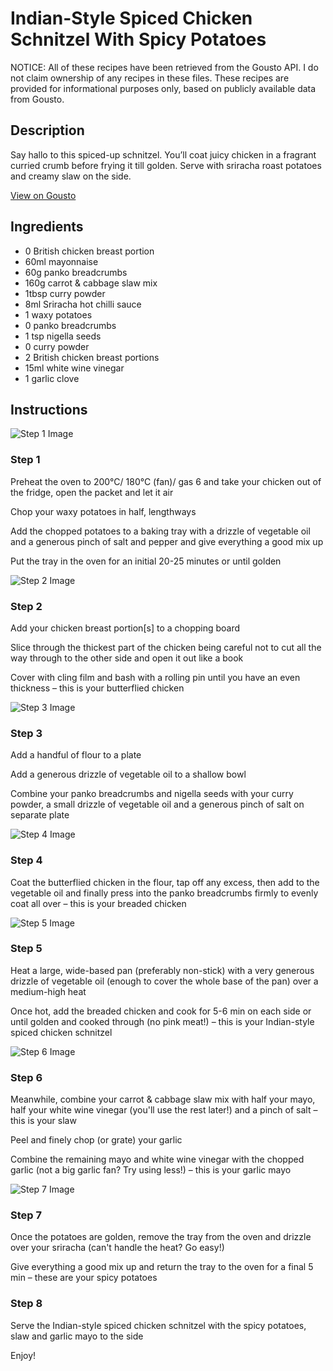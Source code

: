 # Indian-Style Spiced Chicken Schnitzel With Spicy Potatoes

NOTICE: All of these recipes have been retrieved from the Gousto API. I do not claim ownership of any recipes in these files. These recipes are provided for informational purposes only, based on publicly available data from Gousto.

## Description

Say hallo to this spiced-up schnitzel. You’ll coat juicy chicken in a fragrant curried crumb before frying it till golden. Serve with sriracha roast potatoes and creamy slaw on the side.

[View on Gousto](https://www.gousto.co.uk/recipes/cookbook/indian-style-spiced-chicken-schnitzel-with-spicy-potatoes-slaw)

## Ingredients

- 0 British chicken breast portion
- 60ml mayonnaise
- 60g panko breadcrumbs
- 160g carrot & cabbage slaw mix
- 1tbsp curry powder 
- 8ml Sriracha hot chilli sauce
- 1 waxy potatoes
- 0 panko breadcrumbs
- 1 tsp nigella seeds
- 0 curry powder
- 2 British chicken breast portions
- 15ml white wine vinegar
- 1 garlic clove

## Instructions

![Step 1 Image](https://production-media.gousto.co.uk/cms/recipe-step-image/step-1-1684228298661-x200.jpg)

### Step 1

Preheat the oven to 200°C/ 180°C (fan)/ gas 6 and take your chicken out of the fridge, open the packet and let it air

Chop your waxy potatoes in half, lengthways

Add the chopped potatoes to a baking tray with a drizzle of vegetable oil and a generous pinch of salt and pepper and give everything a good mix up

Put the tray in the oven for an initial 20-25 minutes or until golden

![Step 2 Image](https://production-media.gousto.co.uk/cms/recipe-step-image/step-2-1684228302742-x200.jpg)

### Step 2

Add your chicken breast portion[s] to a chopping board

Slice through the thickest part of the chicken being careful not to cut all the way through to the other side and open it out like a book

Cover with cling film and bash with a rolling pin until you have an even thickness – this is your butterflied chicken

![Step 3 Image](https://production-media.gousto.co.uk/cms/recipe-step-image/step-3-1684228306674-x200.jpg)

### Step 3

Add a handful of flour to a plate

Add a generous drizzle of vegetable oil to a shallow bowl

Combine your panko breadcrumbs and nigella seeds with your curry powder, a small drizzle of vegetable oil and a generous pinch of salt on separate plate

![Step 4 Image](https://production-media.gousto.co.uk/cms/recipe-step-image/step-4-1684228315342-x200.jpg)

### Step 4

Coat the butterflied chicken in the flour, tap off any excess, then add to the vegetable oil and finally press into the panko breadcrumbs firmly to evenly coat all over – this is your breaded chicken

![Step 5 Image](https://production-media.gousto.co.uk/cms/recipe-step-image/step-5-1684228365186-x200.jpg)

### Step 5

Heat a large, wide-based pan (preferably non-stick) with a very generous drizzle of vegetable oil (enough to cover the whole base of the pan) over a medium-high heat

Once hot, add the breaded chicken and cook for 5-6 min on each side or until golden and cooked through (no pink meat!) – this is your Indian-style spiced chicken schnitzel

![Step 6 Image](https://production-media.gousto.co.uk/cms/recipe-step-image/step-6-1684228372248-x200.jpg)

### Step 6

Meanwhile, combine your carrot & cabbage slaw mix with half your mayo, half your white wine vinegar (you'll use the rest later!) and a pinch of salt – this is your slaw

Peel and finely chop (or grate) your garlic

Combine the remaining mayo and white wine vinegar with the chopped garlic (not a big garlic fan? Try using less!) – this is your garlic mayo

![Step 7 Image](https://production-media.gousto.co.uk/cms/recipe-step-image/step-7-1684228377746-x200.jpg)

### Step 7

Once the potatoes are golden, remove the tray from the oven and drizzle over your sriracha (can't handle the heat? Go easy!)

Give everything a good mix up and return the tray to the oven for a final 5 min – these are your spicy potatoes

### Step 8

Serve the Indian-style spiced chicken schnitzel with the spicy potatoes, slaw and garlic mayo to the side

Enjoy!

